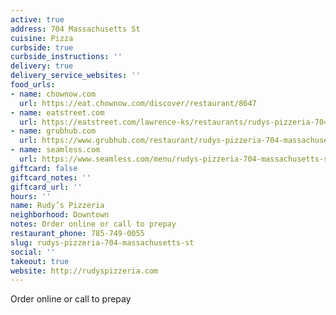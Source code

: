 ```yaml
---
active: true
address: 704 Massachusetts St
cuisine: Pizza
curbside: true
curbside_instructions: ''
delivery: true
delivery_service_websites: ''
food_urls:
- name: chownow.com
  url: https://eat.chownow.com/discover/restaurant/8647
- name: eatstreet.com
  url: https://eatstreet.com/lawrence-ks/restaurants/rudys-pizzeria-704-massachusetts-st
- name: grubhub.com
  url: https://www.grubhub.com/restaurant/rudys-pizzeria-704-massachusetts-st-lawrence/1033137
- name: seamless.com
  url: https://www.seamless.com/menu/rudys-pizzeria-704-massachusetts-st-lawrence/1033137
giftcard: false
giftcard_notes: ''
giftcard_url: ''
hours: ''
name: Rudy’s Pizzeria
neighborhood: Downtown
notes: Order online or call to prepay
restaurant_phone: 785-749-0055
slug: rudys-pizzeria-704-massachusetts-st
social: ''
takeout: true
website: http://rudyspizzeria.com
---
```


Order online or call to prepay